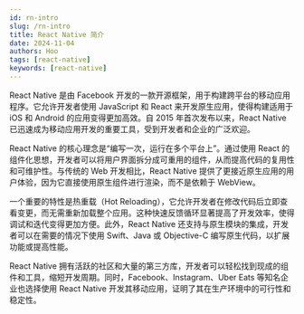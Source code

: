 ```yaml
---
id: rn-intro
slug: /rn-intro
title: React Native 简介
date: 2024-11-04
authors: Hoo
tags: [react-native]
keywords: [react-native]
---
```


React Native 是由 Facebook 开发的一款开源框架，用于构建跨平台的移动应用程序。它允许开发者使用 JavaScript 和 React 来开发原生应用，使得构建适用于 iOS 和 Android 的应用变得更加高效。自 2015 年首次发布以来，React Native 已迅速成为移动应用开发的重要工具，受到开发者和企业的广泛欢迎。

React Native 的核心理念是“编写一次，运行在多个平台上”。通过使用 React 的组件化思想，开发者可以将用户界面拆分成可重用的组件，从而提高代码的复用性和可维护性。与传统的 Web 开发相比，React Native 提供了更接近原生应用的用户体验，因为它直接使用原生组件进行渲染，而不是依赖于 WebView。

一个重要的特性是热重载（Hot Reloading），它允许开发者在修改代码后立即查看变更，而无需重新加载整个应用。这种快速反馈循环显著提高了开发效率，使得调试和迭代变得更加方便。此外，React Native 还支持与原生模块的集成，开发者可以在需要的情况下使用 Swift、Java 或 Objective-C 编写原生代码，以扩展功能或提高性能。

React Native 拥有活跃的社区和大量的第三方库，开发者可以轻松找到现成的组件和工具，缩短开发周期。同时，Facebook、Instagram、Uber Eats 等知名企业也选择使用 React Native 开发其移动应用，证明了其在生产环境中的可行性和稳定性。
